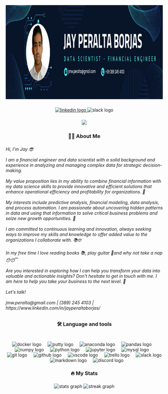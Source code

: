 <div align="center">
  <img height="300" src="https://github.com/JPeraltaBorjas/JPeraltaBorjas/blob/2066b7dfeb59e7a338de7e69e31ccf7e74249381/image/Banner%20para%20GitHub.png"  />
</div>

###

<div align="center">
  <a href="https://www.linkedin.com/in/jayperaltaborjas/" target="_blank">
    <img src="https://img.shields.io/static/v1?message=LinkedIn&logo=linkedin&label=&color=0077B5&logoColor=white&labelColor=&style=for-the-badge" height="25" alt="linkedin logo"  />
  </a>
  <img src="https://img.shields.io/static/v1?message=Slack&logo=slack&label=&color=4A154B&logoColor=white&labelColor=&style=for-the-badge" height="25" alt="slack logo"  />
</div>

###

<div align="center">
  <img src="https://visitor-badge.laobi.icu/badge?page_id=JPeraltaBorjas.JPeraltaBorjas&"  />
</div>

###

<p align="left"></p>

###

<h3 align="center">👩‍💻  About Me</h3>

###

<h6 align="left">Hi, I'm Jay 😎<br><br>I am a financial engineer and data scientist with a solid background and experience in analyzing and managing complex data for strategic decision-making.<br><br>My value proposition lies in my ability to combine financial information with my data science skills to provide innovative and efficient solutions that enhance operational efficiency and profitability for organizations. 🤩<br><br>My interests include predictive analysis, financial modeling, data analysis, and process automation. I am passionate about uncovering hidden patterns in data and using that information to solve critical business problems and seize new growth opportunities. 🫡<br><br>I am committed to continuous learning and innovation, always seeking ways to improve my skills and knowledge to offer added value to the organizations I collaborate with. 📚🤓<br><br> In my free time I love reading books 📚, play guitar 🎸and why not take a nap 😯😴<br><br>Are you interested in exploring how I can help you transform your data into valuable and actionable insights? Don't hesitate to get in touch with me. I am here to help you take your business to the next level. 🚀<br><br>Let's talk!<br><br>jmw.peralta@gmail.com | (389) 245 4103 | https://www.linkedin.com/in/jayperaltaborjas/</h6>

###

<h3 align="center">🛠 Language and tools</h3>

###

<br clear="both">

<div align="center">
  <img src="https://cdn.jsdelivr.net/gh/devicons/devicon/icons/docker/docker-plain-wordmark.svg" height="40" alt="docker logo"  />
  <img width="12" />
  <img src="https://cdn.jsdelivr.net/gh/devicons/devicon/icons/putty/putty-original.svg" height="40" alt="putty logo"  />
  <img width="12" />
  <img src="https://cdn.jsdelivr.net/gh/devicons/devicon/icons/anaconda/anaconda-original.svg" height="40" alt="anaconda logo"  />
  <img width="12" />
  <img src="https://cdn.jsdelivr.net/gh/devicons/devicon/icons/pandas/pandas-original-wordmark.svg" height="40" alt="pandas logo"  />
  <img width="12" />
  <img src="https://cdn.jsdelivr.net/gh/devicons/devicon/icons/numpy/numpy-original-wordmark.svg" height="40" alt="numpy logo"  />
  <img width="12" />
  <img src="https://cdn.jsdelivr.net/gh/devicons/devicon/icons/python/python-original-wordmark.svg" height="40" alt="python logo"  />
  <img width="12" />
  <img src="https://cdn.jsdelivr.net/gh/devicons/devicon/icons/jupyter/jupyter-original-wordmark.svg" height="40" alt="jupyter logo"  />
  <img width="12" />
  <img src="https://cdn.jsdelivr.net/gh/devicons/devicon/icons/mysql/mysql-original-wordmark.svg" height="40" alt="mysql logo"  />
  <img width="12" />
  <img src="https://cdn.jsdelivr.net/gh/devicons/devicon/icons/git/git-plain-wordmark.svg" height="40" alt="git logo"  />
  <img width="12" />
  <img src="https://cdn.jsdelivr.net/gh/devicons/devicon/icons/github/github-original.svg" height="40" alt="github logo"  />
  <img width="12" />
  <img src="https://cdn.jsdelivr.net/gh/devicons/devicon/icons/vscode/vscode-original-wordmark.svg" height="40" alt="vscode logo"  />
  <img width="12" />
  <img src="https://cdn.jsdelivr.net/gh/devicons/devicon/icons/trello/trello-plain.svg" height="40" alt="trello logo"  />
  <img width="12" />
  <img src="https://cdn.jsdelivr.net/gh/devicons/devicon/icons/slack/slack-original.svg" height="40" alt="slack logo"  />
  <img width="12" />
  <img src="https://cdn.jsdelivr.net/gh/devicons/devicon/icons/markdown/markdown-original.svg" height="40" alt="markdown logo"  />
  <img width="12" />
  <img src="https://skillicons.dev/icons?i=discord" height="40" alt="discord logo"  />
</div>

###

<h3 align="center">🔥   My Stats</h3>

###

<div align="center">
  <img src="https://github-readme-stats.vercel.app/api?username=JPeraltaBorjas&hide_title=true&hide_rank=false&show_icons=true&include_all_commits=true&count_private=false&disable_animations=false&theme=dark&locale=en&hide_border=false&order=1&custom_title=My%20Stats" height="200" alt="stats graph"  />
  <img src="https://streak-stats.demolab.com?user=JPeraltaBorjas&locale=en&mode=daily&theme=dark&hide_border=false&border_radius=5&order=3" height="220" alt="streak graph"  />
</div>

###
